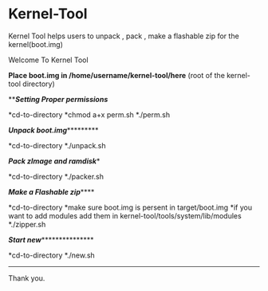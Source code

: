 Kernel-Tool
===========

Kernel Tool helps users to unpack , pack , make a flashable zip for the kernel(boot.img)

Welcome To Kernel Tool

**Place boot.img in /home/username/kernel-tool/here** (root of the kernel-tool directory)

*********Setting Proper permissions*******

*cd-to-directory
*chmod a+x perm.sh
*./perm.sh
 

*********Unpack boot.img******************

*cd-to-directory
*./unpack.sh

*********Pack zImage and ramdisk**********

*cd-to-directory
*./packer.sh

*********Make a Flashable zip*************

*cd-to-directory
*make sure boot.img is persent in target/boot.img
*if you want to add modules add them in kernel-tool/tools/system/lib/modules
*./zipper.sh

*********Start new************************

*cd-to-directory
*./new.sh

******************************************

Thank you.
